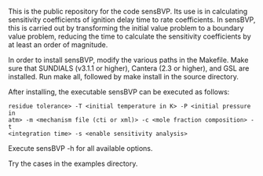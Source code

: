 This is the public repository for the code sensBVP. Its use is in
calculating sensitivity coefficients of ignition delay time to rate
coefficients. In sensBVP, this is carried out by transforming the
initial value problem to a boundary value problem, reducing the time to
calculate the sensitivity coefficients by at least an order of
magnitude.

In order to install sensBVP, modify the various paths in the Makefile.
Make sure that SUNDIALS (v3.1.1 or higher), Cantera (2.3 or higher), and
GSL are installed. Run make all, followed by make install in the source
directory.

After installing, the executable sensBVP can be executed as follows: 
``` sensBVP -a <absolute tolerance> -r <relative tolerance> -f <BVP
residue tolerance> -T <initial temperature in K> -P <initial pressure in
atm> -m <mechanism file (cti or xml)> -c <mole fraction composition> -t
<integration time> -s <enable sensitivity analysis>
```

Execute sensBVP -h for all available options.

Try the cases in the examples directory.
